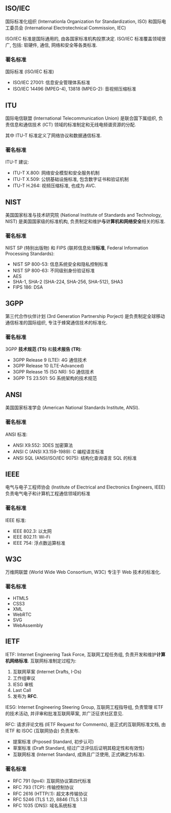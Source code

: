 
## ISO/IEC

国际标准化组织 (Internationla Organization for Standardization, ISO) 和国际电工委员会 (International Electrotechnical Commission, IEC)

ISO/IEC 标准是国际通用的, 由各国家标准机构投票决定. ISO/IEC 标准覆盖领域很广, 包括: 软硬件, 通信, 网络和安全等各类标准.

### 著名标准

国际标准 (ISO/IEC 标准)
- ISO/IEC 27001: 信息安全管理体系标准
- ISO/IEC 14496 (MPEG-4), 13818 (MPEG-2): 音视频压缩标准

## ITU

国际电信联盟 (International Telecommunication Union) 是联合国下属组织, 负责信息和通信技术 (ICT) 领域的标准制定和无线电频谱资源的分配.

其中 ITU-T 标准定义了网络协议和数据通信标准.

### 著名标准

ITU-T 建议:
- ITU-T X.800: 网络安全模型和安全服务机制
- ITU-T X.509: 公钥基础设施标准, 包含数字证书和验证机制
- ITU-T H.264: 视频压缩标准, 也成为 AVC.

## NIST

美国国家标准与技术研究院 (National Institute of Standards and Technology, NIST) 是美国国家级的标准机构, 负责制定和维护**与计算机和网络安全**相关的标准.

### 著名标准

NIST SP (特别出版物) 和 FIPS (联邦信息处理**标准**, Federal Information Processing Standards):
- NIST SP 800-53: 信息系统安全和隐私控制标准
- NIST SP 800-63: 不同级别身份验证标准
- AES
- SHA-1, SHA-2 (SHA-224, SHA-256, SHA-512), SHA3 
- FIPS 186: DSA

## 3GPP

第三代合作伙伴计划 (3rd Generation Partnership Porject) 是负责制定全球移动通信标准的国际组织, 专注于蜂窝通信技术的标准化. 

### 著名标准

3GPP **技术规范 (TS)** 和**技术报告 (TR)**:
- 3GPP Release 9 (LTE): 4G 通信技术
- 3GPP Release 10 (LTE-Advanced)
- 3GPP Release 15 (5G NR): 5G 通信技术
- 3GPP TS 23.501: 5G 系统架构的技术规范

## ANSI

美国国家标准学会 (American National Standards Institute, ANSI).

### 著名标准

ANSI 标准:
- ANSI X9.552: 3DES 加密算法
- ANSI C (ANSI X3.159-1989): C 编程语言标准
- ANSI SQL (ANSI/ISO/IEC 9075): 结构化查询语言 SQL 的标准

## IEEE

电气与电子工程师协会 (Institute of Electrical and Electronics Engineers, IEEE) 负责电气电子和计算机工程通信领域的标准

### 著名标准

IEEE 标准:
- IEEE 802.3: 以太网
- IEEE 802.11: Wi-Fi
- IEEE 754: 浮点数运算标准

## W3C

万维网联盟 (World Wide Web Consortium, W3C) 专注于 Web 技术的标准化.

### 著名标准

- HTML5
- CSS3
- XML
- WebRTC
- SVG
- WebAssembly

## IETF

IETF: Internet Engineering Task Force, 互联网工程任务组, 负责开发和维护**计算机网络标准**. 互联网标准制定过程为: 
1. 互联网草案 (Internet Drafts, I-Ds)
2. 工作组审议
3. IESG 审核
4. Last Call
5. 发布为 **RFC**.

IESG: Internet Engineering Steering Group, 互联网工程指导组, 负责管理 IETF 的技术活动, 并评审和批准互联网草案, 并广泛征求社区意见.

RFC: 请求评论文档 (IETF Request for Comments), 是正式的互联网标准文档, 由 IETF 和 ISOC (互联网协会) 负责发布. 
- 提案标准 (Prposed Standard, 初步认可)
- 草案标准 (Draft Standard, 经过广泛评估后证明其稳定性和有效性) 
- 互联网标准 (Internet Standard, 成熟且广泛使用, 正式确定为标准).

### 著名标准

- RFC 791 (Ipv4): 互联网协议第四代标准
- RFC 793 (TCP): 传输控制协议
- RFC 2616 (HTTP/.1): 超文本传输协议
- RFC 5246 (TLS 1.2), 8846 (TLS 1.3)
- RFC 1035 (DNS): 域名系统标准